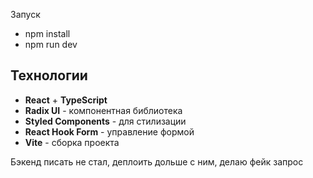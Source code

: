 Запуск

- npm install
- npm run dev

## Технологии

- **React** + **TypeScript**
- **Radix UI** - компонентная библиотека
- **Styled Components** - для стилизации
- **React Hook Form** - управление формой
- **Vite** - сборка проекта

Бэкенд писать не стал, деплоить дольше с ним, делаю фейк запрос


